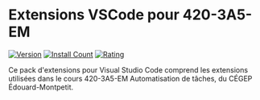 # Extensions VSCode pour 420-3A5-EM

[![Version](https://vsmarketplacebadge.apphb.com/version-short/4203a5em-powershell.svg?style=flat-square&color=11beac&label=marketplace)](https://marketplace.visualstudio.com/items?itemName=4203a5em-powershell)
[![Install Count](https://vsmarketplacebadge.apphb.com/installs-short/4203a5em-powershell.svg?style=flat-square&color=11beac)](https://marketplace.visualstudio.com/items?itemName=4203a5em-powershell)
[![Rating](https://vsmarketplacebadge.apphb.com/rating-short/4203a5em-powershell.svg?style=flat-square&color=11beac)](https://marketplace.visualstudio.com/items?itemName=4203a5em-powershell)

Ce pack d'extensions pour Visual Studio Code comprend les extensions utilisées dans le cours 420-3A5-EM Automatisation de tâches, du CÉGEP Édouard-Montpetit.

